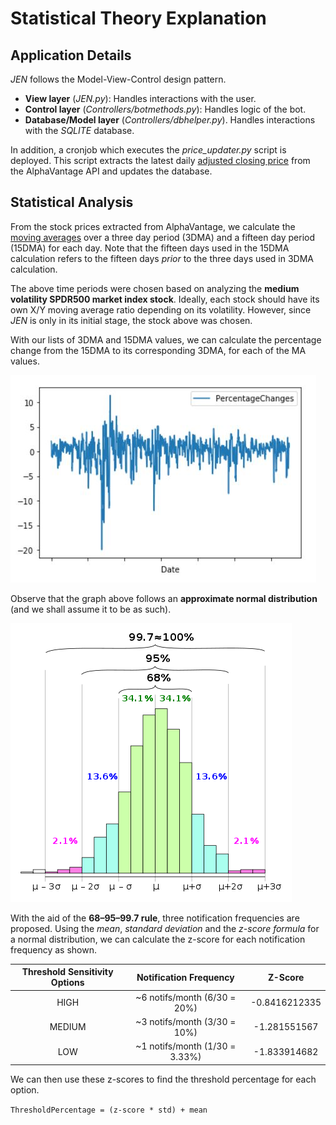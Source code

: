 # Statistical Theory Explanation

## Application Details
_JEN_ follows the Model-View-Control design pattern.
* **View layer** (_JEN.py_): Handles interactions with the user.
* **Control layer** (_Controllers/botmethods.py_): Handles logic of the bot.
* **Database/Model layer** (_Controllers/dbhelper.py_). Handles interactions with the _SQLITE_ database.

In addition, a cronjob which executes the *price_updater.py* script is deployed. This script extracts the latest daily [adjusted closing price](https://www.investopedia.com/terms/a/adjusted_closing_price.asp) from the AlphaVantage API and updates the database.

## Statistical Analysis
From the stock prices extracted from AlphaVantage, we calculate the [moving averages](https://www.investopedia.com/terms/m/movingaverage.asp) over a three day period (3DMA) and a fifteen day period (15DMA) for each day. Note that the fifteen days used in the 15DMA calculation refers to the fifteen days _prior_ to the three days used in 3DMA calculation. 

The above time periods were chosen based on analyzing the **medium volatility SPDR500 market index stock**. Ideally, each stock should have its own X/Y moving average ratio depending on its volatility. However, since _JEN_ is only in its initial stage, the stock above was chosen. 

With our lists of 3DMA and 15DMA values, we can calculate the percentage change from the 15DMA to its corresponding 3DMA, for each of the MA values.

![3_15_MAs_percentage_change_graph](../img/3_15_MAs_percentage_change_graph.JPG?raw=true "315MA_percentage_change_graph")

Observe that the graph above follows an **approximate normal distribution** (and we shall assume it to be as such). 

![68–95–99.7_rule_histogram](../img/Empirical_rule_histogram.svg.png?raw=true "Empirical_rule_histogram")

With the aid of the **68–95–99.7 rule**, three notification frequencies are proposed. Using the *mean*, *standard deviation* and the *z-score formula* for a normal distribution, we can calculate the z-score for each notification frequency as shown.

| Threshold Sensitivity Options | Notification Frequency        | Z-Score                             |
|:-----------------------------:|:-----------------------------:|:-----------------------------------:|
| HIGH                          | ~6 notifs/month (6/30 = 20%)  | -0.8416212335                       |
| MEDIUM                        | ~3 notifs/month (3/30 = 10%)  | -1.281551567                        |
| LOW                           | ~1 notifs/month (1/30 = 3.33%)| -1.833914682                        |

We can then use these z-scores to find the threshold percentage for each option. 

`ThresholdPercentage = (z-score * std) + mean`